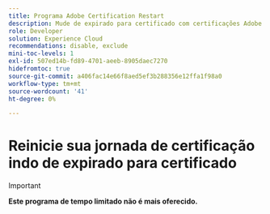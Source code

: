 ```yaml
---
title: Programa Adobe Certification Restart
description: Mude de expirado para certificado com certificações Adobe. Descubra se você está qualificado para este programa de tempo limitado.
role: Developer
solution: Experience Cloud
recommendations: disable, exclude
mini-toc-levels: 1
exl-id: 507ed14b-fd89-4701-aeeb-8905daec7270
hidefromtoc: true
source-git-commit: a406fac14e66f8aed5ef3b288356e12ffa1f98a0
workflow-type: tm+mt
source-wordcount: '41'
ht-degree: 0%

---
```


# Reinicie sua jornada de certificação indo de expirado para certificado

>[!IMPORTANT]
>
>**Este programa de tempo limitado não é mais oferecido.**

<!--

The Adobe Restart Program allows individuals with eligible expired [!DNL Experience Cloud] certifications to re-certify free of charge through non-proctored, on-demand assessments or exams. 

Certification is a valuable resource for people seeking to stay competitive, and this program provides an opportunity to update [!DNL Experience Cloud] skills and keep ahead of the curve in a rapidly changing digital landscape.



## Eligibility

Individuals with expired certifications who are eligible for this program should have received an email from the Adobe Certification Program with the subject, "Become Adobe Certified Again for Free."

If you are not sure whether you are eligible, please check [here](https://solutionpartners.adobe.com/solution-partners/training_and_certification/certification.html#restart){target="_blank"}.

To be eligible, your certification must meet **all** of the following criteria:

* It must have expired between January 1, 2020 and April 23, 2023.
* It must be Expert or Master level.
* It must have a current exam available. (If the certification no longer has an active exam, it is not eligible for the Restart Program.)
* It must appear on the list of eligible certifications below:

+++View eligible certifications

**Adobe Experience Manager**

| Exam ID |  Exam Name |
| ------- | ------- |
| AD0-E121  | [!DNL Adobe Experience Manager Sites] Business Practitioner Expert |
| AD0-E102 | [!DNL Adobe Experience Manager Sites] Business Practitioner Expert |
| AD0-E103 | [!DNL Adobe Experience Manager Sites] Developer Expert |
| AD0-E116 | [!DNL Adobe Experience Manager Sites] Developer Expert |
| AD0-E106 | [!DNL Adobe Experience Manager] Dev/Ops Engineer Expert |
| AD0-E117 | [!DNL Adobe Experience Manager Sites] Architect Master |
| AD0-E104 | [!DNL Adobe Experience Manager Sites] Architect Master |

**[!DNL Adobe Analytics]**

| Exam ID |  Exam Name |
| ------- | ------- |
| AD0-E201 | [!DNL Adobe Analytics] Developer Expert |
| AD0-E202 | [!DNL Adobe Analytics] Business Practitioner Expert |
| AD0-E200 | [!DNL Adobe Analytics] Architect Master |
| AD0-E207 | [!DNL Adobe Analytics] Architect Master |

**Adobe Audience Manager**

| Exam ID |  Exam Name |
| ------- | ------- |
| AD0-E454 |  [!DNL Adobe Audience Manager] Architect Master |
| AD0-E452 |  [!DNL Adobe Audience Manager] Architect Master |
| AD0-E453 | [!DNL Adobe Audience Manager] Business Practitioner Expert |

**Adobe Campaign Classic**

| Exam ID |  Exam Name |
| ------- | ------- |
| AD0-E300  | Adobe [!DNL Campaign Classic] Sites Business Practitioner Expert |
| AD0-E314 | Adobe [!DNL Campaign Classic] Sites Business Practitioner Expert |
| AD0-E318 | Adobe [!DNL Campaign Classic] Architect Master |
| AD0-E303 | Adobe [!DNL Campaign Classic] Architect Master |
| AD0-E312 | Adobe [!DNL Campaign Classic] Developer Expert |
| AD0-E308 | Adobe [!DNL Campaign Classic] Developer Expert |

**Adobe Campaign Standard**

| Exam ID |  Exam Name |
| ------- | ------- |
| AD0-E307  | Adobe [!DNL Campaign Standard] Business Practitioner Expert |
| AD0-E302 | Adobe [!DNL Campaign Standard] Business Practitioner Expert |
| AD0-E306 | Adobe [!DNL Campaign Standard] Developer Expert |
| AD0-E301 | Adobe [!DNL Campaign Standard] Developer Expert |

**Adobe [!DNL Marketo Engage]**

| Exam ID |  Exam Name |
| ------- | ------- |
| AD0-E552  | Adobe [!DNL Marketo Engage] Business Practitioner (previously MCE) |

**Adobe Target**

| Exam ID |  Exam Name |
| ------- | ------- |
| AD0-E401  | [!DNL Adobe Target] Business Practitioner Expert |
| AD0-E402 | [!DNL Adobe Target] Architect Master |

+++

## Steps to restart your expired certification{#exams}

* **Step 1:** See the Eligibility section above to determine whether your certification is eligible for the Restart program. If it is, proceed to step 2.
* **Step 2:** Find your application among the tabs below and review the Restart Program requirements for your certification. 
* **Step 3:** Follow the instructions to complete the required course assessments or exams from the options provided **before the October 20, 2023 deadline**. 

## Adobe Certification Restart Program paths by application

>[!BEGINTABS]

>[!TAB Experience Manager]

### Instructions for restarting your Adobe [!DNL Experience Manager] certification

* **Step 1**: Successfully log in to [Adobe Credential Management System](https://www.certmetrics.com/adobe){target="_blank"}, then return to this page
* **Step 2**: Study the courses in Experience League
* **Step 3**: Choose from the options below.

   **Option A:**
   
   Select **three courses** to complete and pass each course assessment with a score of 80% or higher. Course assessments are free, on-demand, non-proctored, and open book. You can repeat the courses until you have successfully passed the assessments at 80%.

   **Option B:**
   
   First, select **two courses** to complete and pass each course assessment with a score of 80% or higher. Course assessments are free, on-demand, non-proctored, and open book. You can repeat the courses until you have successfully passed the assessments at 80%.
   
   Second, **submit a customer reference form** validating your continued work as an Adobe certified individual leading, managing and/or participating on an Adobe Experience Cloud implementation project. This form affirms that you have participated in at least 100 hours of demonstrated project engagement in the past 12 months. 

   [Customer Reference Form for Adobe Experience Manager](https://www.certmetrics.com/adobe/candidate/caveon_sso_adobe.aspx?ssoLogin=true&eid=ADS-EA100){target="_blank"}

   You will be notified by the Adobe Credential Team when your customer reference has been reviewed. If your reference is not accepted, you may submit again until you are successful, as long as it is before your certification expires.

### Courses and Course Assessments for Expert and Master:

| Course | Course Assessment |
| ------- | ------- |
| [Moving to Adobe Experience Manager as a Cloud Service](https://experienceleague.adobe.com/docs/courses/using/experiencemanager-d-1-2021-1-migration.html){target="_blank"} | [ADS-EA101](https://www.certmetrics.com/adobe/candidate/caveon_sso_adobe.aspx?ssoLogin=true&eid=ADS-EA101){target="_blank"} |
| [Planning Your Move to Adobe Experience Manager as a Cloud Service](https://experienceleague.adobe.com/docs/courses/using/experiencemanager-a-1-2021-1-migration.html){target="_blank"} | [ADS-EA102](https://www.certmetrics.com/adobe/candidate/caveon_sso_adobe.aspx?ssoLogin=true&eid=ADS-EA102){target="_blank"} |
| [Introduction to Adobe Experience Manager as a Cloud Service](https://experienceleague.adobe.com/docs/experience-manager-cloud-service/content/overview/introduction.html){target="_blank"} | [ADS-EA103](https://www.certmetrics.com/adobe/candidate/caveon_sso_adobe.aspx?ssoLogin=true&eid=ADS-EA103){target="_blank"} |
| [Headless content management using GraphQL APIs](https://experienceleague.adobe.com/docs/courses/using/experiencemanager-d-1-2020-1-headless.html){target="_blank"} | [ADS-EA104](https://www.certmetrics.com/adobe/candidate/caveon_sso_adobe.aspx?ssoLogin=true&eid=ADS-EA104){target="_blank"} |
| [Personalize Experiences with Adobe Experience Manager and Adobe Target](https://experienceleague.adobe.com/docs/courses/using/experiencemanager-d-1-2020-1-personalization.html){target="_blank"} | [ADS-EA105](https://www.certmetrics.com/adobe/candidate/caveon_sso_adobe.aspx?ssoLogin=true&eid=ADS-EA105){target="_blank"} |
| [Integrate Experience Manager Forms Cloud Service with Salesforce](https://experienceleague.adobe.com/docs/courses/using/experiencemanager-d-1-2021-formscs-salesforce.html){target="_blank"} | [ADS-EA106](https://www.certmetrics.com/adobe/candidate/caveon_sso_adobe.aspx?ssoLogin=true&eid=ADS-EA106){target="_blank"} |
| [Adobe Experience Manager Cloud Manager Skill Builder](https://experienceleague.adobe.com/docs/courses/using/experiencemanager-u-1-2019-1-cloudmgr-builder.html){target="_blank"} | [ADS-EA107](https://www.certmetrics.com/adobe/candidate/caveon_sso_adobe.aspx?ssoLogin=true&eid=ADS-EA107){target="_blank"} |
| [Adobe Experience Manager Sites for Architects](https://experienceleague.adobe.com/docs/courses/using/experiencemanager-d-1-2019-1-architect.html){target="_blank"} | [ADS-EA108](https://www.certmetrics.com/adobe/candidate/caveon_sso_adobe.aspx?ssoLogin=true&eid=ADS-EA108){target="_blank"} |

>[!TAB Analytics]

### Instructions for restarting your Adobe Analytics certification

* **Step 1**: Successfully log in to [Adobe Credential Management System](https://www.certmetrics.com/adobe){target="_blank"}, then return to this page
* **Step 2**: Study the courses in Experience League
* **Step 3**: Choose from the options below.

   **Option A:**
   
   Select **three courses** to complete and pass each course assessment with a score of 80% or higher. Course assessments are free, on-demand, non-proctored, and open book. You can repeat the courses until you have successfully passed the assessments at 80%.

   **Option B:**
   
   First, select **two courses** to complete and pass each course assessment with a score of 80% or higher. Course assessments are free, on-demand, non-proctored, and open book. You can repeat the courses until you have successfully passed the assessments at 80%.
   
   Second, **submit a customer reference form** validating your continued work as an Adobe certified individual leading, managing and/or participating on an Adobe Experience Cloud implementation project. This form affirms that you have participated in at least 100 hours of demonstrated project engagement in the past 12 months. 

   [Customer Reference Form for Adobe Analytics](https://www.certmetrics.com/adobe/candidate/caveon_sso_adobe.aspx?ssoLogin=true&eid=ADR-EA200){target="_blank"}

   You will be notified by the Adobe Credential Team when your customer reference has been reviewed. If your reference is not accepted, you may submit again until you are successful, as long as it is before your certification expires.

### Courses and Course Assessments for Expert and Master:

| Course | Course Assessment |
| ------- | ------- |
| [Adobe Analytics Attributing Value to Digital Touch-points in the Customer Journey](https://experienceleague.adobe.com/?recommended=Analytics-U-1-2020.2){target="_blank"} | [ADS-EA201](https://www.certmetrics.com/adobe/candidate/caveon_sso_adobe.aspx?ssoLogin=true&eid=ADS-EA201){target="_blank"} |
| [Export and democratize Adobe Analytics data - Lesson 5 & 6](https://experienceleague.adobe.com/?recommended=Analytics-A-1-2022.1.democratizing){target="_blank"} | [ADS-EA202](https://www.certmetrics.com/adobe/candidate/caveon_sso_adobe.aspx?ssoLogin=true&eid=ADS-EA202){target="_blank"} |
| [Filtering your data with custom segmentation and dates - Lesson 2](https://experienceleague.adobe.com/?recommended=Analytics-U-1-2021.1.filterdata){target="_blank"} | [ADS-EA203](https://www.certmetrics.com/adobe/candidate/caveon_sso_adobe.aspx?ssoLogin=true&eid=ADS-EA203){target="_blank"} |
| [Guided Analytics Implementation - Lesson 5](https://experienceleague.adobe.com/?recommended=Analytics-D-1-2019.1){target="_blank"} | [ADS-EA204](https://www.certmetrics.com/adobe/candidate/caveon_sso_adobe.aspx?ssoLogin=true&eid=ADS-EA204){target="_blank"} |
| [ Implementing and Measuring Internal Site Search - Lesson 3 & 4](https://experienceleague.adobe.com/?recommended=Analytics-U-1-2021.1.search){target="_blank"} | [ADS-EA205](https://www.certmetrics.com/adobe/candidate/caveon_sso_adobe.aspx?ssoLogin=true&eid=ADS-EA205){target="_blank"} |
| [Adobe Analytics APIs](https://experienceleague.adobe.com/docs/analytics-learn/tutorials/apis/using-analysis-workspace-to-build-api-2-requests.html){target="_blank"} | [ADS-EA206](https://www.certmetrics.com/adobe/candidate/caveon_sso_adobe.aspx?ssoLogin=true&eid=ADS-EA206){target="_blank"} |

>[!TAB Target]

### Instructions for restarting your Adobe Target certification

* **Step 1**: Successfully log in to [Adobe Credential Management System](https://www.certmetrics.com/adobe){target="_blank"}, then return to this page
* **Step 2**: Study the courses in Experience League
* **Step 3**: Choose from the options below.

   **Option A:**
   
   Select **three courses** to complete and pass each course assessment with a score of 80% or higher. Course assessments are free, on-demand, non-proctored, and open book. You can repeat the courses until you have successfully passed the assessments at 80%.

   **Option B:**
   
   First, select **two courses** to complete and pass each course assessment with a score of 80% or higher. Course assessments are free, on-demand, non-proctored, and open book. You can repeat the courses until you have successfully passed the assessments at 80%.
   
   Second, **submit a customer reference form** validating your continued work as an Adobe certified individual leading, managing and/or participating on an Adobe Experience Cloud implementation project. This form affirms that you have participated in at least 100 hours of demonstrated project engagement in the past 12 months. 

   [Customer Reference Form for Adobe Target](https://www.certmetrics.com/adobe/candidate/caveon_sso_adobe.aspx?ssoLogin=true&eid=ADR-EA400){target="_blank"}

   You will be notified by the Adobe Credential Team when your customer reference has been reviewed. If your reference is not accepted, you may submit again until you are successful, as long as it is before your certification expires.

### Courses and Course Assessments for Expert and Master:

| Course | Course Assessment |
| ------- | ------- |
| [Adobe [!DNL Target] On-Device Decisioning Overview](https://experienceleague.adobe.com/docs/target-learn/tutorials/implementation/on-device-decisioning-overview.html){target="_blank"} | [ADS-EA401](https://www.certmetrics.com/adobe/candidate/caveon_sso_adobe.aspx?ssoLogin=true&eid=ADS-EA401){target="_blank"} |
| [Adobe [!DNL Target] Innovations in Personalization Course](https://business.adobe.com/summit/2021/sessions/adobe-target-innovations-in-personalization-s901.html){target="_blank"} | [ADS-EA402](https://www.certmetrics.com/adobe/candidate/caveon_sso_adobe.aspx?ssoLogin=true&eid=ADS-EA402){target="_blank"} |
| [Mobile App Implementation and Personalization Course](https://experienceleague.adobe.com/?recommended=Target-D-1-2020.1.mobile){target="_blank"} | [ADS-EA403](https://www.certmetrics.com/adobe/candidate/caveon_sso_adobe.aspx?ssoLogin=true&eid=ADS-EA403){target="_blank"} |
| [Guided Mobile and IoT Launch for Developers Course](https://experienceleague.adobe.com/?recommended=Target-D-1-2019.1.web){target="_blank"} | [ADS-EA404](https://www.certmetrics.com/adobe/candidate/caveon_sso_adobe.aspx?ssoLogin=true&eid=ADS-EA404){target="_blank"} |
| [Guided Website Launch for Developers Course](https://experienceleague.adobe.com/?recommended=Target-D-1-2019.1.web){target="_blank"} | [ADS-EA405](https://www.certmetrics.com/adobe/candidate/caveon_sso_adobe.aspx?ssoLogin=true&eid=ADS-EA405){target="_blank"} |

>[!TAB Audience Manager]

### Select the applicable exam based on role to restart your Adobe Audience Manager certification

+++ADS-E826 Adobe Audience Manager **Business Practitioner** Expert Restart exam

**Instructions for restarting your certification:**

* **Step 1**: Successfully log in to [Adobe Credential Management System](https://www.certmetrics.com/adobe){target="_blank"}, then return to this page
* **Step 2**: Review the exam objectives and resources
* **Step 3**: Take and pass the exam

### Get ready

**Exam details:**
  
* Level: Expert (1-3 years' experience)
* Passing Score: 23/30
* Time: 68 mins
* Delivery: On-demand / non-proctored
* Available languages: English
* Cost: FREE
* Exam ID: ADS-E826 - Adobe Audience Manager Business Practitioner Expert Restart


**Exam Objectives and Scope**

**Section 1: Segment Creation and Syndication (25%)**

* Determine the appropriate method to create segments utilizing 1p/2p/3p data for targeting and analytical purposes
* Given a scenario, recommend segments for activation that align to business or campaign goals
* Determine the appropriate method to syndicate segments to destinations for activation

**Section 2: Trait Creation (17%)**

* Recommend traits for a given audience strategy
* Determine the correct method to create and update rule-based and/or onboarded traits

**Section 3: Reporting and Measurements (21%)**

* Given a scenario, analyze reports to provide actionable next steps to meet business goals
* Given a scenario, analyze audience optimization

**Section 4: Troubleshooting and Administration (26%)**

* Given a scenario, verify audience delivery information to ensure scheduled delivery needs
* Determine the appropriate practice to validate offline inbound files
* Given a scenario, determine the correct method to perform QA against the ID sync
* Determine the appropriate method to navigate and activate from the Adobe Audience Marketplace

**Section 5: Taxonomy (11%)**

* Determine the appropriate structure to create traits and segments that utilize a clear and consistent nomenclature
* Determine the correct technique to maintain an organized platform using a clear folder structure
* Differentiate between the different types of destinations

### Get prepped

You are not required to complete training before taking the exam, and training alone will not provide you with the knowledge and skills required to pass the exam. A combination of training and successful, on-the-job experience are critical to providing you with the repository needed to pass the exam.

Here are suggested resources:

* [Sample Exam](https://sei.caveon.com/launchpad/ad4-e453-adobe-audience-manager-business-practitioner-sample-exam){target="_blank"}
* [[!DNL Audience Manager] Product Documentation](https://experienceleague.adobe.com/docs/audience-manager/user-guide/aam-home.html){target="_blank"}
* [Adobe Support - [!DNL Experience Cloud] Audiences](https://experienceleaguecommunities.adobe.com/t5/Adobe-Experience-Cloud-Audiences/ct-p/experience-cloud-audiences-community){target="_blank"}
* [[!DNL Experience Cloud] Learn and Support](https://helpx.adobe.com/support/experience-cloud.html){target="_blank"}
* [Experience League - [!DNL Audience Manager]](https://experienceleague.adobe.com/#recommended/solutions/audience-manager){target="_blank"}

**Restart your certification**

The Adobe Audience Manager Business Practitioner Expert Restart exam ADS-E826 is free, open book, and non-proctored. You may take the exam up to three times. If you are unsuccessful after the third attempt, you must wait **30 days** to try again. Failure to comply may result in your certification being revoked.

<a href="https://www.certmetrics.com/adobe/candidate/caveon_sso_adobe.aspx?ssoLogin=true&eid=ADS-E82" target="_blank" class="spectrum-Button spectrum-Button--fill spectrum-Button--accent spectrum-Button--sizeM is-margin-bottom-big-big at-element-click-tracking" style="background-color:#1473E6">
                    
 <span class="spectrum-Button-label has-no-wrap">
   Take the exam
</span>
</a>

+++

+++ADS-E825 Adobe Audience Manager **Architect** Master Restart exam

**Instructions for restarting your certification:**

* **Step 1**: Successfully log in to [Adobe Credential Management System](https://www.certmetrics.com/adobe){target="_blank"}, then return to this page
* **Step 2**: Review the exam objectives and resources
* **Step 3**: Take and pass the exam

### Get ready

**Exam details:**
  
* Level: Master (3-5 years' experience)
* Passing Score: 22/29
* Time: 58 mins
* Delivery: On-demand / non-proctored
* Available languages: English
* Cost: FREE
* Exam ID: ADS-E825 - Adobe Audience Manager Architect Master Restart

**Scope and objectives:**

Section 1: Implementation Analysis (28%)

* Determine how to guide and support implementation of AAM as a stand-alone product or as part of a cloud solution
* Analyze outbound destination options and recommend an AAM implementation approach
* Determine a data onboarding strategy for a business use case
* Identify features such as visitor profile viewer, tags, RBAC, and so on to align with business goals
* Determine how to design and test pixels required to create segments and traits

Section 2: Solution Design and Recommendations (17%)

* Determine AAM capabilities based on customer use case for audience and activation
* Apply procedural concepts to utilize audience identity solutions to compliment design architecture
* Identify attribute and behavioral data and map it to specific business use cases
* Apply procedural concepts to design folder taxonomy and naming convention

Section 3: Segmentation and Activation (31%)

* Apply procedural concepts to create destinations in Audience Manager
* Identify signals to create Rule-Based, Onboarded, and Algorithmic Traits
* Apply procedural concepts to create segments using frequency/recency
* Determine how to create segments using profile merge rules
* Apply procedural concepts to create an algorithmic or predictive model
* Determine segmentation logic based on use cases

Section 4: Privacy and Data Governance (7%)

* Recommend Audience Manager capabilities as it relates to governance, privacy, and security
* Identify customer data policies that are in line with government regulations

Section 5: Performance and Reporting (17%)

* Determine how to configure reports in AAM to gather signal, traits, and segment performance per business requirements

### Get prepped

You are not required to complete training before taking the exam, and training alone will not provide you with the knowledge and skills required to pass the exam. A combination of training and successful, on-the-job experience are critical to providing you with the repository needed to pass the exam.

Here are some suggested resources to help you prepare:

**Section 1: Implementation Analysis**

* [[!DNL Audience Manager] Guide](https://experienceleague.adobe.com/docs/audience-manager/user-guide/aam-home.html){target="_blank"}
* [[!DNL Analytics] Integration](https://experienceleague.adobe.com/docs/analytics/integration/home.html){target="_blank"}
* [Adobe [!DNL Experience Cloud] Identity Service](https://experienceleague.adobe.com/docs/id-service/using/home.html){target="_blank"}

**Section 2: Solution Design and Recommendations**

* [Audience Manager Guide](https://experienceleague.adobe.com/docs/audience-manager/user-guide/aam-home.html){target="_blank"}
* [Audience Manager tutorials](https://experienceleague.adobe.com/docs/audience-manager-learn/tutorials/overview.html){target="_blank"}

**Section 3: Segmentation and Activation**

* [[!DNL Audience Manager] Guide](https://experienceleague.adobe.com/docs/audience-manager/user-guide/aam-home.html){target="_blank"}
* [[!DNL Audience Manager] Community](https://experienceleaguecommunities.adobe.com/t5/adobe-audience-manager/ct-p/adobe-audience-manager-community){target="_blank"}
* [[!DNL Audience Manager] Tutorials](https://experienceleague.adobe.com/docs/audience-manager-learn/tutorials/overview.html){target="_blank"}

**Section 4: Privacy and Data Governance**

* [[!DNL Audience Manager] Guide](https://experienceleague.adobe.com/docs/audience-manager/user-guide/aam-home.html){target="_blank"}
* [[!DNL Audience Manager] REST API](https://bank.demdex.com/portal/swagger/index.html#/Segments%20API){target="_blank"}
* [[!DNL Analytics] Admin Guide](https://experienceleague.adobe.com/docs/analytics/admin/home.html){target="_blank"}

**Section 5: Performance and Reporting**

* [Adobe [!DNL Experience Cloud] Identity Service](https://experienceleague.adobe.com/docs/id-service/using/home.html){target="_blank"}

### Restart your certification

The Adobe Audience Manager Architect Master Restart exam ADS-E825 is free, open book, and non-proctored. You may take the exam up to three times. If you are unsuccessful after the third attempt, you must wait **30 days** to try again. Failure to comply may result in your certification being revoked.

<a href="https://www.certmetrics.com/adobe/candidate/caveon_sso_adobe.aspx?ssoLogin=true&eid=ADS-E825" target="_blank" class="spectrum-Button spectrum-Button--fill spectrum-Button--accent spectrum-Button--sizeM is-margin-bottom-big-big at-element-click-tracking" style="background-color:#1473E6">
                    
 <span class="spectrum-Button-label has-no-wrap">
   Take the exam
</span>
</a>

+++

>[!TAB Campaign]

### Select the applicable exam based on role to restart your Adobe Campaign certification

+++ADS-E821 Adobe **Campaign Standard Developer** Expert Restart exam

**Instructions for restarting your certification:**

* **Step 1**: Successfully log in to [Adobe Credential Management System](https://www.certmetrics.com/adobe){target="_blank"}, then return to this page
* **Step 2**: Review the exam objectives and resources
* **Step 3**: Take and pass the exam

### Get ready

**Exam details:**
  
* Level: Expert (1-3 years' experience)
* Passing Score: 23/30
* Time: 60 mins
* Delivery: On-demand / non-proctored
* Available languages: English
* Cost: FREE
* Exam ID: ADS-E821 - Adobe Campaign Standard Developer Expert Restart

**Scope and objectives:**

Section 1: Campaign management

* Organize hierarchies based on a given use case
* Given sample business requirements, determine what can be fulfilled by OOTB features
* Given a scenario, apply best practices to design a multi- or cross-channel campaign
* Identify channels (push notification, email, SMS, direct mail, in-app) in Campaign Standard

Section 2: Delivery management

* Given sample requirements, design and configure a delivery
* Apply best practices in delivery design

Section 3: Workflow design and execution

* Manipulate data for use in a campaign, configure targeting, enrichment
* Identify targets: data collection, segmentation, audiences, lists, filtering
* Given a use case, identify the use of the main marketing-related tables

Section 4: Administration, monitoring and reporting

* Interpret delivery error logs and identify and solve workflow errors
* Determine and measure the success of deliveries and campaigns
* Recognize access and named rights

### Get prepped

You are not required to complete training before taking the exam, and training alone will not provide you with the knowledge and skills required to pass the exam. A combination of training and successful, on-the-job experience are critical to providing you with the repository needed to pass the exam.

Here are some suggested resources to help you prepare:

**Section 1: Data Modeling and Management**

* [Create a custom resource (video)](https://experienceleague.adobe.com/docs/campaign-standard-learn/creating-custom-resources/creating-a-custom-resource.html){target="_blank"}
* [Create a resource](https://experienceleague.adobe.com/docs/campaign-standard/using/developing/adding-or-extending-a-resource/creating-or-extending-the-resource.html){target="_blank"}
* [Configure screen definition and filtering (video)](https://experienceleague.adobe.com/docs/campaign-standard-learn/creating-custom-resources/configuring-a-screen-definition-for-a-custom-resource.html){target="_blank"}
* [Configure screen definition](https://experienceleague.adobe.com/docs/campaign-standard/using/developing/adding-or-extending-a-resource/configuring-the-screen-definition.html){target="_blank"}
* [Configure filtering](https://experienceleague.adobe.com/docs/campaign-standard/using/developing/adding-or-extending-a-resource/configuring-the-screen-definition.html){target="_blank"}
* [Create a custom link (video)](https://experienceleague.adobe.com/docs/campaign-standard-learn/creating-custom-resources/linking-custom-resources.html){target="_blank"}
* [Configuring the keys, indexes, and links](https://experienceleague.adobe.com/docs/campaign-standard/using/developing/adding-or-extending-a-resource/configuring-the-resource-s-data-structure.html#defining-links-with-other-resources){target="_blank"}
* [Approval Process Learning Path (course module)](https://one.workfront.com/s/learningpath2/approval-processes-in-the-new-workfront-experience-MCG72NHD2HPJGZBD7ANMBBNORGBM){target="_blank"}
* [Updating and publishing a resource](https://experienceleague.adobe.com/docs/campaign-standard/using/developing/adding-or-extending-a-resource/updating-the-database-structure.html){target="_blank"}
* [Troubleshoot data modeling](https://experienceleague.adobe.com/docs/campaign-standard/using/developing/adding-or-extending-a-resource/updating-the-database-structure.html){target="_blank"}
* [Building technical workflows](https://experienceleague.adobe.com/docs/campaign-standard/using/administrating/application-settings/technical-workflows.html){target="_blank"}

**Section 2: Campaign Management**

* [Troubleshoot Errors](https://one.workfront.com/s/document-item?bundleId=the-new-workfront-experience&topicId=Content%2FResource_Mgmt%2F_manage-resources.htm&_LANG=en){target="_blank"}
* [Workflow best practices](https://experienceleague.adobe.com/docs/campaign-standard/using/managing-processes-and-data/workflow-general-operation/best-practices-workflows.html){target="_blank"}
* [Build a campaign](https://experienceleague.adobe.com/docs/campaign-standard/using/getting-started/marketing-plans/programs-and-campaigns.html){target="_blank"}
* [Get started with profiles and audiences](https://experienceleague.adobe.com/docs/campaign-standard/using/profiles-and-audiences/get-started-profiles-and-audiences.html){target="_blank"}
* [About typologies and typology rules](https://experienceleague.adobe.com/docs/campaign-standard/using/testing-and-sending/working-with-typology-rules/about-typology-rules.html){target="_blank"}
* [Filtering rules](https://experienceleague.adobe.com/docs/campaign-standard/using/testing-and-sending/working-with-typology-rules/filtering-rules.html){target="_blank"}
* [Create and manage templates](https://experienceleague.adobe.com/docs/campaign-standard/using/getting-started/marketing-plans/marketing-activity-templates.html){target="_blank"}
* [Configuring a landing page](https://experienceleague.adobe.com/docs/campaign-standard/using/communication-channels/landing-pages/configuring-landing-page.html){target="_blank"}
* [Subscription Services](https://experienceleague.adobe.com/docs/campaign-standard/using/managing-processes-and-data/data-management-activities/subscription-services.html){target="_blank"}
* [Channels to send a delivery](https://experienceleague.adobe.com/docs/campaign-standard/using/communication-channels/about-communication-channels/key-steps-to-send-a-message.html){target="_blank"}
* [Tracking and monitoring a delivery](https://experienceleague.adobe.com/docs/campaign-standard/using/communication-channels/delivery-bestpractices/track-and-monitor.html){target="_blank"}
* [Delivery summary](https://experienceleague.adobe.com/docs/campaign-standard/using/reporting/list-of-reports/delivery-summary.html){target="_blank"}
* [Discover email designer (video)](https://experienceleague.adobe.com/docs/campaign-standard/using/designing-content/designing-content-in-adobe-campaign.html#video){target="_blank"}
* [Campaign Email Designer](https://experienceleague.adobe.com/docs/campaign-standard/using/designing-content/designing-content-in-adobe-campaign.html){target="_blank"}
* [Customize your reports](https://experienceleague.adobe.com/docs/campaign-standard/using/reporting/get-started-reporting.html){target="_blank"}
* [Get started with dynamic reports](https://experienceleague.adobe.com/docs/campaign-standard/using/reporting/about-reporting/about-dynamic-reports.html){target="_blank"}

**Section 3: Administration**

* [Security groups](https://experienceleague.adobe.com/docs/campaign-standard/using/administrating/users-and-security/managing-groups-and-users.html)
* [Organizational units](https://experienceleague.adobe.com/docs/campaign-standard/using/administrating/users-and-security/organizational-units.html)
* [Managing packages](https://experienceleague.adobe.com/docs/campaign-standard/using/managing-processes-and-data/importing-and-exporting-data/managing-packages.html)
* [Exporting / importing custom resources](https://experienceleague.adobe.com/docs/campaign-standard/using/managing-processes-and-data/importing-and-exporting-data/exporting-importing-custom-resources.html)
* [External accounts](https://experienceleague.adobe.com/docs/campaign-standard/using/administrating/application-settings/external-accounts.html)
* [Managing execution options](https://experienceleague.adobe.com/docs/campaign-standard/using/managing-processes-and-data/executing-a-workflow/managing-execution-options.html)
* [Monitoring workflow execution](https://experienceleague.adobe.com/docs/campaign-standard/using/managing-processes-and-data/executing-a-workflow/monitoring-workflow-execution.html)
* [Create a new brand](https://experienceleague.adobe.com/docs/campaign-standard/using/administrating/application-settings/branding.html)
* [About channel configuration](https://experienceleague.adobe.com/docs/campaign-standard/using/administrating/configuring-channels/about-channel-configuration.html)
* [Get started with communication channels](https://experienceleague.adobe.com/docs/campaign-standard/using/communication-channels/get-started-communication-channels.html)

### Restart your certification

The Adobe [!DNL Campaign Standard] Developer Expert Restart exam ADS-821 is free, open book, and un-proctored. You may take the exam up to three times. If you are unsuccessful after the third attempt, you must wait **30 days** to try again. Failure to comply might result in your certification being revoked.

<a href="https://www.certmetrics.com/adobe/candidate/caveon_sso_adobe.aspx?ssoLogin=true&eid=ADS-E821" target="_blank" class="spectrum-Button spectrum-Button--fill spectrum-Button--accent spectrum-Button--sizeM is-margin-bottom-big-big at-element-click-tracking" style="background-color:#1473E6">
                    
 <span class="spectrum-Button-label has-no-wrap">
   Take the exam
</span>
</a>

+++

+++ADS-E822 Adobe **Campaign Standard Business Practitioner** Expert Restart exam

**Instructions for restarting your certification:**

* **Step 1**: Successfully log in to [Adobe Credential Management System](https://www.certmetrics.com/adobe){target="_blank"}, then return to this page
* **Step 2**: Review the exam objectives and resources
* **Step 3**: Take and pass the exam

### Get ready

**Exam details:**
  
* Level: Expert (1-3 years' experience)
* Passing Score: 23/30
* Time: 60 mins
* Delivery: On-demand / non-proctored
* Available languages: English
* Cost: FREE
* Exam ID: ADS-E822 - Campaign Standard Business Practitioner Expert Restart

**Scope and objectives:**

Section 1: Campaign management

* Organize hierarchies based on a given use case
* Given sample business requirements, determine what can be fulfilled by OOTB features
* Given a scenario, apply best practices to design a multi- or cross-channel campaign
* Identify channels (push notification, email, SMS, direct mail, in-app) in Campaign Standard

Section 2: Delivery management

* Given sample requirements, design and configure a delivery
* Apply best practices in delivery design
* Apply the latest features of Email Designer

Section 3: Workflow design and execution

* Manipulate data for use in a campaign, configure targeting, enrichment
* Identify targets: data collection, segmentation, audiences, lists, filtering
* Given a use case, identify the use of the main marketing-related tables

Section 4: Administration, monitoring and reporting

* Interpret delivery error logs and identify and solve workflow errors
* Determine and measure the success of deliveries and campaigns
* Recognize access and named rights

### Get prepped

**Section 1: Campaign management**

* [Adobe [!DNL Campaign Standard] Documentation](https://experienceleague.adobe.com/docs/campaign-standard/using/campaign-standard-home.html){target="_blank"} (working with marketing activities, building email content, communication channels, deliveries, configuring channels) 

**Section 2: Delivery management**

* [Adobe [!DNL Campaign Standard] Documentation](https://experienceleague.adobe.com/docs/campaign-standard/using/campaign-standard-home.html){target="_blank"} (building email content, preparing and testing messages, communication channels -- email, application settings)

**Section 3: Workflow design and execution**

* [Adobe [!DNL Campaign Standard] Documentation](https://experienceleague.adobe.com/docs/campaign-standard/using/campaign-standard-home.html){target="_blank"} (managing processes and data, managing audiences, scheduling messages, adding or extending a resource)

**Section 4: Administration, monitoring, and reporting**

* [Adobe [!DNL Campaign Standard] Documentation](https://experienceleague.adobe.com/docs/campaign-standard/using/campaign-standard-home.html){target="_blank"} (executing a workflow, testing and sending, customizing reports, profiles and audiences, users and security)

### Restart your certification

The Adobe [!DNL Campaign Standard] Business Practitioner Expert restart exam ADS-822 is free, open book, and un-proctored. You may take the exam up to three times. If you are unsuccessful after the third attempt, you must wait **30 days** to try again. Failure to comply might result in your certification being revoked.

<a href="https://www.certmetrics.com/adobe/candidate/caveon_sso_adobe.aspx?ssoLogin=true&eid=ADS-E822" target="_blank" class="spectrum-Button spectrum-Button--fill spectrum-Button--accent spectrum-Button--sizeM is-margin-bottom-big-big at-element-click-tracking" style="background-color:#1473E6">
                    
 <span class="spectrum-Button-label has-no-wrap">
   Take the exam
</span>
</a>

+++

+++ADS-E823 Adobe **Campaign Classic** Expert and/or Master Restart exam

**Instructions for restarting your certification:**

* **Step 1**: Successfully log in to [Adobe Credential Management System](https://www.certmetrics.com/adobe){target="_blank"}, then return to this page
* **Step 2**: Review the exam objectives and resources
* **Step 3**: Take and pass the exam

### Get ready

**Exam details:**
  
* Level: Expert (1-3 years' experience) and Master (3-5 years' experience)
* Passing Score: 42/55
* Time: 110 mins
* Delivery: On-demand / non-proctored
* Available languages: English
* Cost: FREE
* Exam ID: ADS-E823 - Adobe [!DNL Campaign Classic] Expert and/or Master Restart

**Scope and objectives**

Section 1: Installation and system configuration (23%)

* Given a scenario, determine which options should be used (i.e., moving things from stage to production)
* Ability to use Packages to migrate between instances
* Explain how deployment Wizard settings impact deliverability
* Outline the underlying infrastructure of the hosting model available for Adobe [!DNL Campaign Classic] v8
* Describe commonly used OOTB functions
* Explain integration with other Adobe [!DNL Experience Cloud] products
* Explain integration using standard external accounts

Section 2: Customization (18%)

* Describe best practices for using SQL functions in Adobe [!DNL Campaign]
* Describe best practices for developing with JavaScript in Adobe [!DNL Campaign]
* Given a set of requirements, apply best practices around a data model
* Describe the requirements and processes for access management
* Describe folder structure management

Section 3: Data architecture (22%)

* Identify the data storage differences in v8
* Identify the built-in workflows that synchronize local data to Snowflake
* Explain when to use staging tables vs direct writes to Snowflake
* Identify the new API commands in Batch processing and when/how to use
* Given a scenario, explain how to create custom schemas (how to use other schemas as template, sys filters, locking down data, links)
* Explain the integration between different solutions and [!DNL Campaign] such as Adobe [!DNL Experience Platform] and [!DNL Journey Optimizer]

Section 4: Campaign, workflow, delivery, and reporting (37%)

* Apply best practices to build a campaign
* Given a scenario, analyze workflow errors
* Given a scenario, analyze delivery errors around target mapping
* Describe workflow practices that have a negative impact on performance
* Given a use case, recommend targeting workflow design
* Apply delivery and approval settings
* Given a scenario, determine the appropriate report(s) to generate
* Given a scenario, select the best approach to integrate with external data sources
* Apply data integration techniques within a workflow
* Describe functionality in the workflow activity palette
* Troubleshoot or configure an instance using Control Panel

### Get prepped

You are not required to complete training before taking the exam, and training alone will not provide you with the knowledge and skills required to pass the exam. A combination of training and successful, on-the-job experience are critical to providing you with the repository needed to pass the exam.

Here are some suggested resources to help you prepare:

**Section 1: Installation and system configuration**

* [Managing packages](https://experienceleague.adobe.com/docs/campaign-standard/using/managing-processes-and-data/importing-and-exporting-data/managing-packages.html){target="_blank"}
* [Work with data packages](https://experienceleague.adobe.com/docs/campaign-classic/using/getting-started/administration-basics/working-with-data-packages.html){target="_blank"}
* [Deploying an instance](https://experienceleague.adobe.com/docs/campaign-classic/using/installing-campaign-classic/initial-configuration/deploying-an-instance.html)
* [Integrating with Adobe Campaign Classic](https://experienceleague.adobe.com/docs/experience-manager-65/administering/integration/campaignonpremise.html){target="_blank"}

**Section 2: Customization**

* [JavaScript scripts and templates](https://experienceleague.adobe.com/docs/campaign-classic/using/automating-with-workflows/advanced-management/javascript-scripts-and-templates.html){target="_blank"}
* [Data model best practices](https://experienceleague.adobe.com/docs/campaign-classic/using/configuring-campaign-classic/data-model/data-model-best-practices.html){target="_blank"}
* [Create and manage operators](https://experienceleague.adobe.com/docs/campaign-classic/using/getting-started/permissions/access-management-operators.html){target="_blank"}
* [Manage access to folders](https://experienceleague.adobe.com/docs/campaign-classic/using/getting-started/permissions/access-management-folders.html){target="_blank"}

**Section 3: Data architecture**

* [Transition from [!DNL Campaign Classic] v7 to [!DNL Campaign] v8](https://experienceleague.adobe.com/docs/campaign/campaign-v8/new/v7-to-v8.html){target="_blank"}
* [Work with Sources and Destinations](https://experienceleague.adobe.com/docs/campaign-classic/using/integrating-with-adobe-experience-cloud/aep-sources-destinations/get-started-sources-destinations.html){target="_blank"}
* [Specific FFDA Campaign APIs](https://experienceleague.adobe.com/docs/campaign/campaign-v8/config/architecture/ffda/ffda-characteristics/new-apis.html){target="_blank"}
* [About Adobe ID](https://experienceleague.adobe.com/docs/campaign-classic/using/installing-campaign-classic/connect-to-campaign/connecting-via-an-adobe-id/about-adobe-id.html){target="_blank"}

**Section 4: Campaign, workflow, delivery, and reporting**

* [Workflow best practices](https://experienceleague.adobe.com/docs/campaign-classic/using/automating-with-workflows/introduction/workflow-best-practices.html){target="_blank"}
* [Set up and manage the approval process](https://experienceleague.adobe.com/docs/campaign-classic/using/orchestrating-campaigns/orchestrate-campaigns/marketing-campaign-approval.html){target="_blank"}
* [Enrichment](https://experienceleague.adobe.com/docs/campaign-classic/using/automating-with-workflows/targeting-activities/enrichment.html){target="_blank"}
* [Import and export best practices](https://experienceleague.adobe.com/docs/campaign-classic/using/automating-with-workflows/introduction/workflow-best-practices.html){target="_blank"}

### Restart your certification

The Adobe Campaign Classic Restart exam ADS-823 is free, open book, and un-proctored. You may take the exam up to three times. If you are unsuccessful after the third attempt, you must wait **30 days** to try again. Failure to comply might result in your certification being revoked.

<a href="https://www.certmetrics.com/adobe/candidate/caveon_sso_adobe.aspx?ssoLogin=true&eid=ADS-E823" target="_blank" class="spectrum-Button spectrum-Button--fill spectrum-Button--accent spectrum-Button--sizeM is-margin-bottom-big-big at-element-click-tracking" style="background-color:#1473E6">
                    
 <span class="spectrum-Button-label has-no-wrap">
   Take the exam
</span>
</a>

+++

>[!TAB Marketo Engage]

**Instructions for restarting your certification:**

* **Step 1** - Successfully log in to [Adobe Credential Management System](https://www.certmetrics.com/adobe){target="_blank"} then return to this page
* **Step 2** - Review the exam objectives and resources
* **Step 3** - Take and pass the exam

### Get ready

**Exam details:**
  
* Level: Expert (1-3 years' experience)
* Passing Score: 30/40
* Time: 80 mins
* Delivery: On-demand / non-proctored
* Available languages: English
* Cost: FREE
* Exam ID: ADS-E824 - Adobe Marketo Engage Business Practitioner Expert Restart

**Scope and objectives:**

Section 1: Administration and maintenance (12%)

* Determine the mapping process between [!DNL Marketo] and CRM
* Identify what happened to an asset using the Audit Trail
* Recognize differences between users and roles
* Given a scenario, identify the best fit for using workspace and partitions
* Identify CRM platforms with native [!DNL Marketo] synchronization
* Given a scenario, locate where information is referenced

Section 2: Marketing activities/Campaign management (48%)

* Demonstrate an understanding of Smart Campaigns, logic, constraints, and flow steps
* Given a scenario, define the next step
* Identify the root cause of a problem
* Interpret the relationship between programs, channels, tags, and period cost
* Demonstrate/apply the correct configuration to Engagement Programs
* Give examples of usage for different types of tokens
* Summarize the utility of Webhooks in Marketo and how they are used
* Identify and apply the appropriate use of the PMCF
* Explain the benefits of Global Assets and how to use them
* Demonstrate the capabilities of forms
* Perform and analyze an A/B test strategy
* Identify where a program or asset has been referenced with 'Used By'
* Troubleshoot communication limits
* Use Webinar provider information in an event program

Section 3: Lead management (10%)

* Outline the key decision points in defining the lifecycle model
* Apply best practices around lead scoring
* Implement the appropriate interesting moments
* Interpret the lead activity log
* Given a scenario, identify the creation source

Section 4: Data management (10%)

* Demonstrate how to set up a data management program
* Analyze an instance's data quality
* Identify a few key pieces of Marketo's data retention policy as it relates to smart lists
* Summarize how segmentation works

Section 5: Reporting (5%)

* Given an outcome of a campaign, determine how to set up a program to provide the best reporting
* Given a scenario, be able to investigate and assign the appropriate acquisition program

Section 6: Best practices (15%)

* Demonstrate the relevance of lead scoring in marketing and sales collaboration
* Illustrate the benefits of the folder structure and naming conventions
* Apply best practices around A/B testing
* Explain the process to perform a quality check on any Marketo program
* Explain the process to perform a quality check on an email

### Get prepped

You are not required to complete training before taking the exam, and training alone will not provide you with the knowledge and skills required to pass the exam. A combination of training and successful, on-the-job experience are critical to providing you with the repository needed to pass the exam.

Here are some suggested resources to help you prepare:

**Section 1: Administration and maintenance**

* [Experience League - [!DNL Marketo Engage] Product Documentation](https://experienceleague.adobe.com/docs/marketo/using/home.html){target="_blank"} (Field Management, CRM Sync, Audit Trail, User Administration, Workspaces and Partitions, Smart Lists, Custom Field)
* [Adobe [!DNL Marketo] Nation](https://nation.marketo.com/t5/products/ct-p/products){target="_blank"} (Synching with Salesforce, CRM integrations)

**Section 2: Marketing activities/Campaign management**

* [Adobe [!DNL Marketo] Nation](https://nation.marketo.com/t5/products/ct-p/products){target="_blank"} (Random Sample, Smart Campaign with data value fire, Wait Steps, member.webinar url, Campaign Inspector, Filter Logic, Using Tokens in Emails, Lead creation via Form Fill Out, Assets and Workspaces, Managing Forms)
* [Experience League - [!DNL Marketo Engage] Product Documentation](https://experienceleague.adobe.com/docs/marketo/using/home.html){target="_blank"} (Smart Lists, Smart Campaigns, Demand Generation Forms, Demand Generation Events, Email Marketing, Creating Programs, Events, Audit Trail, Working with Programs, Administration Tags, Drip Nurturing, Landing Pages, Tokens, Administration Additional Integrations, Webhook, Program Member Custom Fields, Workspace and Person Partitions)

**Section 3: Lead management**

* [Adobe [!DNL Marketo] Nation](https://nation.marketo.com/t5/products/ct-p/products){target="_blank"} (Build a Lead Lifecycle Program video, Unsubscribe from Email)
* [Experience League - [!DNL Marketo Engage] Product Documentation](https://experienceleague.adobe.com/docs/marketo/using/home.html){target="_blank"} (Smart Campaigns, [!DNL Marketo] Sales Insight, Interesting Moments, Managing People in Smart Lists, System Managed Fields)

**Section 4: Data management**

* [Adobe [!DNL Marketo] Nation](https://nation.marketo.com/t5/products/ct-p/products){target="_blank"} (Maintaining a Directory of Leads Bouncing Emails article, How to Manage Your Marketo Database for Deliverability support blog, [!DNL Marketo] Activities Data Retention Policy - Under the Hood article)
* [Experience League - [!DNL Marketo Engage] Product Documentation](https://experienceleague.adobe.com/docs/marketo/using/home.html){target="_blank"} (Email Marketing Hard and Soft Bounces, Report Types, Personalization, Dynamic Content)

**Section 5: Reporting**

* [Adobe Marketo Nation](https://nation.marketo.com/t5/products/ct-p/products){target="_blank"} (Setting Acquisition best practices article)
* [Experience League - Marketo Engage Product Documentation](https://experienceleague.adobe.com/docs/marketo/using/home.html){target="_blank"} (Reporting, Performance Insights, Program Performance Report, Editing reports, Program Membership)

**Section 6: Best practices**

* [The Definitive Guide to Lead Scoring](https://www.marketo.com/definitive-guides/lead-scoring){target="_blank"}
* [Experience League - [!DNL Marketo Engage] Product Documentation](https://experienceleague.adobe.com/docs/marketo/using/home.html){target="_blank"} (Working with Programs, Email Marketing, A/B Testing)
* [Adobe Marketo Nation](https://nation.marketo.com/t5/products/ct-p/products){target="_blank"} (Mind your QA Process)

### Restart your certification

The Adobe Marketo Engage Business Practitioner expert restart exam ADS-E824is free, open book, and un-proctored. You may take the exam up to three times. If you are unsuccessful after the third attempt, you must wait **30 days** to try again. Failure to comply might result in your certification being revoked.

<a href="https://www.certmetrics.com/adobe/candidate/caveon_sso_adobe.aspx?ssoLogin=true&eid=ADS-E824" target="_blank" class="spectrum-Button spectrum-Button--fill spectrum-Button--accent spectrum-Button--sizeM is-margin-bottom-big-big at-element-click-tracking" style="background-color:#1473E6">
                    
 <span class="spectrum-Button-label has-no-wrap">
   Take the exam
</span>
</a>

>[!ENDTABS]

## Questions

View the certification [FAQ](https://experienceleague.adobe.com/docs/certification/certification/faq.html){target="_blank"}.

Additional questions? [Contact us](mailto:certif@adobe.com).

-->